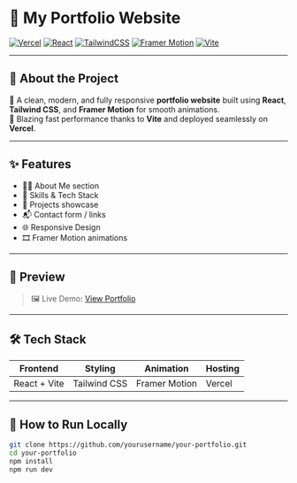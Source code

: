 # 🌟 My Portfolio Website

[![Vercel](https://img.shields.io/badge/Hosted%20on-Vercel-000?style=for-the-badge&logo=vercel&logoColor=white)](https://your-vercel-url.vercel.app)
[![React](https://img.shields.io/badge/React-20232a?style=for-the-badge&logo=react&logoColor=61dafb)](https://reactjs.org/)
[![TailwindCSS](https://img.shields.io/badge/Tailwind_CSS-06B6D4?style=for-the-badge&logo=tailwind-css&logoColor=white)](https://tailwindcss.com/)
[![Framer Motion](https://img.shields.io/badge/Framer_Motion-0055FF?style=for-the-badge&logo=framer&logoColor=white)](https://www.framer.com/motion/)
[![Vite](https://img.shields.io/badge/Vite-646CFF?style=for-the-badge&logo=vite&logoColor=white)](https://vitejs.dev/)

---

## 🚀 About the Project

🎨 A clean, modern, and fully responsive **portfolio website** built using **React**, **Tailwind CSS**, and **Framer Motion** for smooth animations.  
🚀 Blazing fast performance thanks to **Vite** and deployed seamlessly on **Vercel**.

---

## ✨ Features

- 🧑‍💻 About Me section
- 🧰 Skills & Tech Stack
- 📁 Projects showcase
- 📬 Contact form / links
- 🌐 Responsive Design
- 🎞️ Framer Motion animations

---

## 📸 Preview

> 🖼️ Live Demo: [View Portfolio](https://riya-rk-portfolio.vercel.app/)  


---

## 🛠️ Tech Stack

| Frontend        | Styling        | Animation         | Hosting     |
|-----------------|----------------|-------------------|-------------|
| React + Vite    | Tailwind CSS   | Framer Motion     | Vercel      |

---

## 📂 How to Run Locally

```bash
git clone https://github.com/yourusername/your-portfolio.git
cd your-portfolio
npm install
npm run dev
